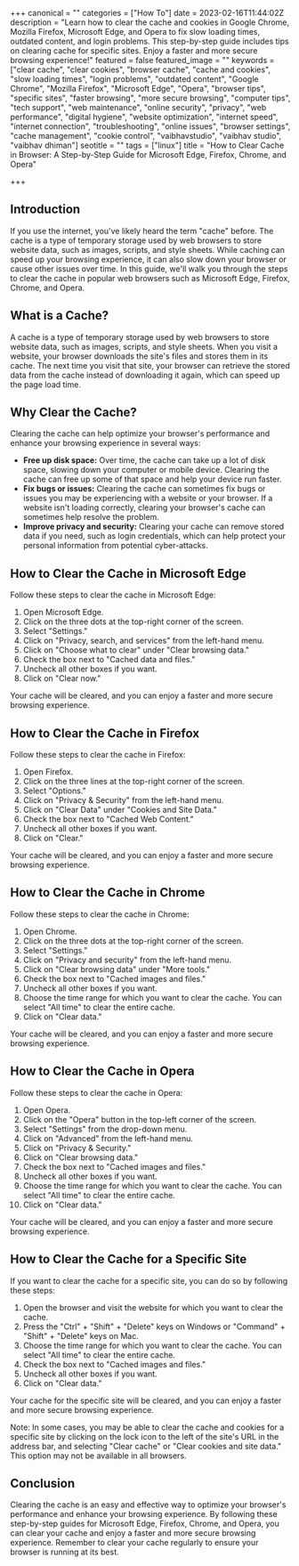 +++
canonical = ""
categories = ["How To"]
date = 2023-02-16T11:44:02Z
description = "Learn how to clear the cache and cookies in Google Chrome, Mozilla Firefox, Microsoft Edge, and Opera to fix slow loading times, outdated content, and login problems. This step-by-step guide includes tips on clearing cache for specific sites. Enjoy a faster and more secure browsing experience!"
featured = false
featured_image = ""
keywords = ["clear cache",  "clear cookies",  "browser cache",  "cache and cookies",  "slow loading times",  "login problems",  "outdated content",  "Google Chrome",  "Mozilla Firefox",  "Microsoft Edge",  "Opera",  "browser tips",  "specific sites",  "faster browsing",  "more secure browsing",  "computer tips",  "tech support",  "web maintenance",  "online security",  "privacy",  "web performance",  "digital hygiene",  "website optimization",  "internet speed",  "internet connection",  "troubleshooting",  "online issues",  "browser settings",  "cache management",  "cookie control", "vaibhavstudio", "vaibhav studio", "vaibhav dhiman"]
seotitle = ""
tags = ["linux"]
title = "How to Clear Cache in Browser: A Step-by-Step Guide for Microsoft Edge, Firefox, Chrome, and Opera"

+++
## Introduction

If you use the internet, you've likely heard the term "cache" before. The cache is a type of temporary storage used by web browsers to store website data, such as images, scripts, and style sheets. While caching can speed up your browsing experience, it can also slow down your browser or cause other issues over time. In this guide, we'll walk you through the steps to clear the cache in popular web browsers such as Microsoft Edge, Firefox, Chrome, and Opera.

## What is a Cache?

A cache is a type of temporary storage used by web browsers to store website data, such as images, scripts, and style sheets. When you visit a website, your browser downloads the site's files and stores them in its cache. The next time you visit that site, your browser can retrieve the stored data from the cache instead of downloading it again, which can speed up the page load time.

## Why Clear the Cache?

Clearing the cache can help optimize your browser's performance and enhance your browsing experience in several ways:

* **Free up disk space:** Over time, the cache can take up a lot of disk space, slowing down your computer or mobile device. Clearing the cache can free up some of that space and help your device run faster.
* **Fix bugs or issues:** Clearing the cache can sometimes fix bugs or issues you may be experiencing with a website or your browser. If a website isn't loading correctly, clearing your browser's cache can sometimes help resolve the problem.
* **Improve privacy and security:** Clearing your cache can remove stored data if you need, such as login credentials, which can help protect your personal information from potential cyber-attacks.

## How to Clear the Cache in Microsoft Edge

Follow these steps to clear the cache in Microsoft Edge:

1. Open Microsoft Edge.
2. Click on the three dots at the top-right corner of the screen.
3. Select "Settings."
4. Click on "Privacy, search, and services" from the left-hand menu.
5. Click on "Choose what to clear" under "Clear browsing data."
6. Check the box next to "Cached data and files."
7. Uncheck all other boxes if you want.
8. Click on "Clear now."

Your cache will be cleared, and you can enjoy a faster and more secure browsing experience.

## How to Clear the Cache in Firefox

Follow these steps to clear the cache in Firefox:

1. Open Firefox.
2. Click on the three lines at the top-right corner of the screen.
3. Select "Options."
4. Click on "Privacy & Security" from the left-hand menu.
5. Click on "Clear Data" under "Cookies and Site Data."
6. Check the box next to "Cached Web Content."
7. Uncheck all other boxes if you want.
8. Click on "Clear."

Your cache will be cleared, and you can enjoy a faster and more secure browsing experience.

## How to Clear the Cache in Chrome

Follow these steps to clear the cache in Chrome:

1. Open Chrome.
2. Click on the three dots at the top-right corner of the screen.
3. Select "Settings."
4. Click on "Privacy and security" from the left-hand menu.
5. Click on "Clear browsing data" under "More tools."
6. Check the box next to "Cached images and files."
7. Uncheck all other boxes if you want.
8. Choose the time range for which you want to clear the cache. You can select "All time" to clear the entire cache.
9. Click on "Clear data."

Your cache will be cleared, and you can enjoy a faster and more secure browsing experience.

## How to Clear the Cache in Opera

Follow these steps to clear the cache in Opera:

 1. Open Opera.
 2. Click on the "Opera" button in the top-left corner of the screen.
 3. Select "Settings" from the drop-down menu.
 4. Click on "Advanced" from the left-hand menu.
 5. Click on "Privacy & Security."
 6. Click on "Clear browsing data."
 7. Check the box next to "Cached images and files."
 8. Uncheck all other boxes if you want.
 9. Choose the time range for which you want to clear the cache. You can select "All time" to clear the entire cache.
10. Click on "Clear data."

Your cache will be cleared, and you can enjoy a faster and more secure browsing experience.

## How to Clear the Cache for a Specific Site

If you want to clear the cache for a specific site, you can do so by following these steps:

1. Open the browser and visit the website for which you want to clear the cache.
2. Press the "Ctrl" + "Shift" + "Delete" keys on Windows or "Command" + "Shift" + "Delete" keys on Mac.
3. Choose the time range for which you want to clear the cache. You can select "All time" to clear the entire cache.
4. Check the box next to "Cached images and files."
5. Uncheck all other boxes if you want.
6. Click on "Clear data."

Your cache for the specific site will be cleared, and you can enjoy a faster and more secure browsing experience.

Note: In some cases, you may be able to clear the cache and cookies for a specific site by clicking on the lock icon to the left of the site's URL in the address bar, and selecting "Clear cache" or "Clear cookies and site data." This option may not be available in all browsers.

## Conclusion

Clearing the cache is an easy and effective way to optimize your browser's performance and enhance your browsing experience. By following these step-by-step guides for Microsoft Edge, Firefox, Chrome, and Opera, you can clear your cache and enjoy a faster and more secure browsing experience. Remember to clear your cache regularly to ensure your browser is running at its best.
